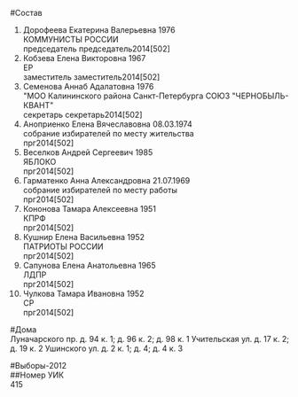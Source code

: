 #Состав  
1. Дорофеева Екатерина Валерьевна 1976  
    КОММУНИСТЫ РОССИИ  
    председатель председатель2014[502]  
2. Кобзева Елена Викторовна 1967  
    ЕР  
    заместитель заместитель2014[502]  
3. Семенова Аннаб Адалатовна 1976  
    "МОО Калининского района Санкт-Петербурга СОЮЗ "ЧЕРНОБЫЛЬ- КВАНТ"  
    секретарь секретарь2014[502]  
4. Аноприенко Елена Вячеславовна 08.03.1974  
    собрание избирателей по месту жительства  
    прг2014[502]  
5. Веселков Андрей Сергеевич 1985  
    ЯБЛОКО  
    прг2014[502]  
6. Гарматенко Анна Александровна 21.07.1969  
    собрание избирателей по месту работы  
    прг2014[502]  
7. Кононова Тамара Алексеевна 1951  
    КПРФ  
    прг2014[502]  
8. Кушнир Елена Васильевна 1952  
    ПАТРИОТЫ РОССИИ  
    прг2014[502]  
9. Сапунова Елена Анатольевна 1965  
    ЛДПР  
    прг2014[502]  
10. Чулкова Тамара Ивановна 1952  
    СР  
    прг2014[502]  
  
#Дома  
Луначарского пр. д. 94 к. 1; д. 96 к. 2; д. 98 к. 1 Учительская ул. д. 17 к. 2; д. 19 к. 2 Ушинского ул. д. 2 к. 1; д. 4; д. 4 к. 3  
  
#Выборы-2012  
##Номер УИК  
415  

